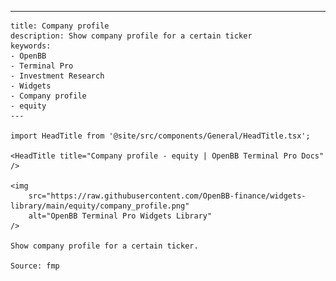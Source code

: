 ---
    title: Company profile
    description: Show company profile for a certain ticker
    keywords:
    - OpenBB
    - Terminal Pro
    - Investment Research
    - Widgets
    - Company profile
    - equity
    ---

    import HeadTitle from '@site/src/components/General/HeadTitle.tsx';

    <HeadTitle title="Company profile - equity | OpenBB Terminal Pro Docs" />

    <img
        src="https://raw.githubusercontent.com/OpenBB-finance/widgets-library/main/equity/company_profile.png"
        alt="OpenBB Terminal Pro Widgets Library"
    />

    Show company profile for a certain ticker.

    Source: fmp
    
